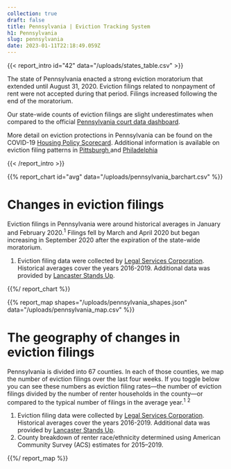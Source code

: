 ```yaml
---
collection: true
draft: false
title: Pennsylvania | Eviction Tracking System
h1: Pennsylvania
slug: pennsylvania
date: 2023-01-11T22:18:49.059Z
---
```

{{< report_intro id="42" data="/uploads/states_table.csv" >}}

The state of Pennsylvania enacted a strong eviction moratorium that extended until August 31, 2020. Eviction filings related to nonpayment of rent were not accepted during that period. Filings increased following the end of the moratorium.

Our state-wide counts of eviction filings are slight underestimates when compared to the official [Pennsylvania court data dashboard](https://www.pacourts.us/news-and-statistics/research-and-statistics/dashboard-table-of-contents/magisterial-district-courts-statewide-dashboard). 

More detail on eviction protections in Pennsylvania can be found on the COVID-19 [Housing Policy Scorecard](https://evictionlab.org/covid-policy-scorecard/pa/). Additional information is available on eviction filing patterns in [Pittsburgh ](https://evictionlab.org/eviction-tracking/pittsburgh-pa/)and [Philadelphia](https://evictionlab.org/eviction-tracking/philadelphia-pa/)

{{< /report_intro >}}


{{% report_chart id="avg" data="/uploads/pennsylvania_barchart.csv" %}}

# Changes in eviction filings

Eviction filings in Pennsylvania were around historical averages in January and February 2020.<sup>1</sup> Filings fell by March and April 2020 but began increasing in September 2020 after the expiration of the state-wide moratorium.

1. Eviction filing data were collected by [Legal Services Corporation](https://www.lsc.gov/). Historical averages cover the years 2016-2019. Additional data was provided by [Lancaster Stands Up](https://lancasterstandsup.org/).

{{%/ report_chart %}}



{{% report_map shapes="/uploads/pennsylvania_shapes.json" data="/uploads/pennsylvania_map.csv" %}}

# The geography of changes in eviction filings

Pennsylvania is divided into 67 counties. In each of those counties, we map the number of eviction filings over the last four weeks. If you toggle below you can see these numbers as eviction filing rates—the number of eviction filings divided by the number of renter households in the county—or compared to the typical number of filings in the average year.<sup>1</sup> <sup>2</sup>

1. Eviction filing data were collected by [Legal Services Corporation](https://www.lsc.gov/). Historical averages cover the years 2016-2019. Additional data was provided by [Lancaster Stands Up](https://lancasterstandsup.org/).
2. County breakdown of renter race/ethnicity determined using American Community Survey (ACS) estimates for 2015–2019.

{{%/ report_map %}}